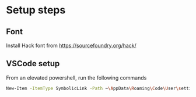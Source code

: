 # Setup steps

## Font
Install Hack font from https://sourcefoundry.org/hack/

## VSCode setup

From an elevated powershell, run the following commands
``` bash
New-Item -ItemType SymbolicLink -Path ~\AppData\Roaming\Code\User\settings.json -Target ~\Repos\config-files\windows-office\vscode\settings.json
```

